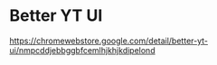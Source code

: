# Better YT UI

https://chromewebstore.google.com/detail/better-yt-ui/nmpcddjebbggbfcemlhjkhjkdipelond
